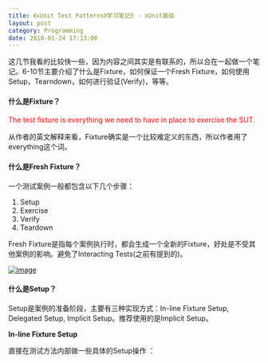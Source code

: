 ```yaml
---
title: 《xUnit Test Patterns》学习笔记5 - xUnit基础
layout: post
category: Programming
date: 2010-01-24 17:13:00
---
```


这几节我看的比较快一些，因为内容之间其实是有联系的，所以合在一起做一个笔记。6-10节主要介绍了什么是Fixture，如何保证一个Fresh Fixture，如何使用Setup，Tearndown，如何进行验证(Verify)，等等。

#### 什么是Fixture？

<font color="#ff0000">The test ﬁxture is everything we need to have in place to exercise the SUT.</font>

从作者的英文解释来看，Fixture确实是一个比较难定义的东西，所以作者用了everything这个词。

#### 什么是Fresh Fixture？

一个测试案例一般都包含以下几个步骤：

1.  Setup
2.  Exercise
3.  Verify
4.  Teardown  

Fresh Fixture是指每个案例执行时，都会生成一个全新的Fixture，好处是不受其他案例的影响。避免了Interacting Tests(之前有提到的)。
  
[![image](http://images.cnblogs.com/cnblogs_com/coderzh/WindowsLiveWriter/xUnitTestPatterns5xUnit_D75E/image_thumb.png "image")](http://images.cnblogs.com/cnblogs_com/coderzh/WindowsLiveWriter/xUnitTestPatterns5xUnit_D75E/image_2.png) 

#### 什么是Setup？

Setup是案例的准备阶段，主要有三种实现方式：In-line Fixture Setup, Delegated Setup, Implicit Setup。推荐使用的是Implicit Setup。

**In-line Fixture Setup**

直接在测试方法内部做一些具体的Setup操作 ：
  <div class="cnblogs_code"><div><!--

Code highlighting produced by Actipro CodeHighlighter (freeware)
http://www.CodeHighlighter.com/

--><span style="color: #0000ff;">public</span><span style="color: #000000;">&nbsp;</span><span style="color: #0000ff;">void</span><span style="color: #000000;">&nbsp;testStatus_initial()&nbsp;{
&nbsp;&nbsp;&nbsp;&nbsp;&nbsp;&nbsp;</span><span style="color: #008000;">//</span><span style="color: #008000;">&nbsp;In-line&nbsp;setup</span><span style="color: #008000;">
</span><span style="color: #000000;">&nbsp;&nbsp;&nbsp;&nbsp;&nbsp;&nbsp;Airport&nbsp;departureAirport&nbsp;</span><span style="color: #000000;">=</span><span style="color: #000000;">&nbsp;</span><span style="color: #0000ff;">new</span><span style="color: #000000;">&nbsp;Airport(</span><span style="color: #000000;">"</span><span style="color: #000000;">Calgary</span><span style="color: #000000;">"</span><span style="color: #000000;">,&nbsp;</span><span style="color: #000000;">"</span><span style="color: #000000;">YYC</span><span style="color: #000000;">"</span><span style="color: #000000;">);
&nbsp;&nbsp;&nbsp;&nbsp;&nbsp;&nbsp;Airport&nbsp;destinationAirport&nbsp;</span><span style="color: #000000;">=</span><span style="color: #000000;">&nbsp;</span><span style="color: #0000ff;">new</span><span style="color: #000000;">&nbsp;Airport(</span><span style="color: #000000;">"</span><span style="color: #000000;">Toronto</span><span style="color: #000000;">"</span><span style="color: #000000;">,&nbsp;</span><span style="color: #000000;">"</span><span style="color: #000000;">YYZ</span><span style="color: #000000;">"</span><span style="color: #000000;">);
&nbsp;&nbsp;&nbsp;&nbsp;&nbsp;&nbsp;Flight&nbsp;ﬂight&nbsp;</span><span style="color: #000000;">=</span><span style="color: #000000;">&nbsp;</span><span style="color: #0000ff;">new</span><span style="color: #000000;">&nbsp;Flight(&nbsp;ﬂightNumber,
&nbsp;&nbsp;&nbsp;&nbsp;&nbsp;&nbsp;&nbsp;&nbsp;&nbsp;&nbsp;&nbsp;&nbsp;&nbsp;&nbsp;&nbsp;&nbsp;&nbsp;&nbsp;&nbsp;&nbsp;&nbsp;&nbsp;&nbsp;&nbsp;&nbsp;&nbsp;&nbsp;&nbsp;&nbsp;&nbsp;&nbsp;&nbsp;&nbsp;departureAirport,
&nbsp;&nbsp;&nbsp;&nbsp;&nbsp;&nbsp;&nbsp;&nbsp;&nbsp;&nbsp;&nbsp;&nbsp;&nbsp;&nbsp;&nbsp;&nbsp;&nbsp;&nbsp;&nbsp;&nbsp;&nbsp;&nbsp;&nbsp;&nbsp;&nbsp;&nbsp;&nbsp;&nbsp;&nbsp;&nbsp;&nbsp;&nbsp;&nbsp;destinationAirport);
&nbsp;&nbsp;&nbsp;&nbsp;&nbsp;&nbsp;</span><span style="color: #008000;">//</span><span style="color: #008000;">&nbsp;Exercise&nbsp;SUT&nbsp;and&nbsp;verify&nbsp;outcome</span><span style="color: #008000;">
</span><span style="color: #000000;">&nbsp;&nbsp;&nbsp;&nbsp;&nbsp;&nbsp;assertEquals(FlightState.PROPOSED,&nbsp;ﬂight.getStatus());
&nbsp;&nbsp;&nbsp;&nbsp;&nbsp;&nbsp;</span><span style="color: #008000;">//</span><span style="color: #008000;">&nbsp;tearDown:
&nbsp;&nbsp;&nbsp;&nbsp;&nbsp;&nbsp;</span><span style="color: #008000;">//</span><span style="color: #008000;">&nbsp;&nbsp;&nbsp;&nbsp;Garbage-collected</span><span style="color: #008000;">
</span><span style="color: #000000;">}</span></div></div>

缺点是容易造成很多重复的代码，不易维护。

**Delegated Setup**

相比In-line Fixture Setup，将里面具体的Setup操作提取出来，作为一个公用的方法，提高了复用性。
  <div class="cnblogs_code"><div><!--

Code highlighting produced by Actipro CodeHighlighter (freeware)
http://www.CodeHighlighter.com/

--><span style="color: #0000ff;">public</span><span style="color: #000000;">&nbsp;</span><span style="color: #0000ff;">void</span><span style="color: #000000;">&nbsp;testGetStatus_inital()&nbsp;{
&nbsp;&nbsp;&nbsp;&nbsp;&nbsp;&nbsp;&nbsp;</span><span style="color: #008000;">//</span><span style="color: #008000;">&nbsp;Setup</span><span style="color: #008000;">
</span><span style="color: #000000;">&nbsp;&nbsp;&nbsp;&nbsp;&nbsp;&nbsp;Flight&nbsp;ﬂight&nbsp;</span><span style="color: #000000;">=</span><span style="color: #000000;">&nbsp;createAnonymousFlight();
&nbsp;&nbsp;&nbsp;&nbsp;&nbsp;&nbsp;</span><span style="color: #008000;">//</span><span style="color: #008000;">&nbsp;Exercise&nbsp;SUT&nbsp;and&nbsp;verify&nbsp;outcome</span><span style="color: #008000;">
</span><span style="color: #000000;">&nbsp;&nbsp;&nbsp;&nbsp;&nbsp;&nbsp;assertEquals(FlightState.PROPOSED,&nbsp;ﬂight.getStatus());
&nbsp;&nbsp;&nbsp;&nbsp;&nbsp;&nbsp;</span><span style="color: #008000;">//</span><span style="color: #008000;">&nbsp;Teardown
&nbsp;&nbsp;&nbsp;&nbsp;&nbsp;&nbsp;</span><span style="color: #008000;">//</span><span style="color: #008000;">&nbsp;Garbage-collected</span><span style="color: #008000;">
</span><span style="color: #000000;">}</span></div></div>

**Implicit Setup**

几乎所有的xUnit家族的框架都支持SetUp，比如，使用Google Test中指定的函数名SetUp，NUnit使用[Setup]Attribute。这种方法，不需要我们自己去调用Setup方法，框架会在创建Fresh Fixture后调用Setup。因此，我们只管实现SetUp方法。
  <div class="cnblogs_code"><div><!--

Code highlighting produced by Actipro CodeHighlighter (freeware)
http://www.CodeHighlighter.com/

--><span style="color: #000000;">Airport&nbsp;departureAirport;
Airport&nbsp;destinationAirport;
Flight&nbsp;ﬂight;
</span><span style="color: #0000ff;">public</span><span style="color: #000000;">&nbsp;</span><span style="color: #0000ff;">void</span><span style="color: #000000;">&nbsp;testGetStatus_inital()&nbsp;{
&nbsp;&nbsp;&nbsp;</span><span style="color: #008000;">//</span><span style="color: #008000;">&nbsp;Implicit&nbsp;setup
&nbsp;&nbsp;&nbsp;</span><span style="color: #008000;">//</span><span style="color: #008000;">&nbsp;Exercise&nbsp;SUT&nbsp;and&nbsp;verify&nbsp;outcome</span><span style="color: #008000;">
</span><span style="color: #000000;">&nbsp;&nbsp;&nbsp;assertEquals(FlightState.PROPOSED,&nbsp;ﬂight.getStatus());
}
</span><span style="color: #0000ff;">public</span><span style="color: #000000;">&nbsp;</span><span style="color: #0000ff;">void</span><span style="color: #000000;">&nbsp;setUp()&nbsp;</span><span style="color: #0000ff;">throws</span><span style="color: #000000;">&nbsp;Exception{
&nbsp;&nbsp;&nbsp;</span><span style="color: #0000ff;">super</span><span style="color: #000000;">.setUp();&nbsp;
&nbsp;&nbsp;&nbsp;departureAirport&nbsp;</span><span style="color: #000000;">=</span><span style="color: #000000;">&nbsp;</span><span style="color: #0000ff;">new</span><span style="color: #000000;">&nbsp;Airport(</span><span style="color: #000000;">"</span><span style="color: #000000;">Calgary</span><span style="color: #000000;">"</span><span style="color: #000000;">,&nbsp;</span><span style="color: #000000;">"</span><span style="color: #000000;">YYC</span><span style="color: #000000;">"</span><span style="color: #000000;">);
&nbsp;&nbsp;&nbsp;destinationAirport&nbsp;</span><span style="color: #000000;">=</span><span style="color: #000000;">&nbsp;</span><span style="color: #0000ff;">new</span><span style="color: #000000;">&nbsp;Airport(</span><span style="color: #000000;">"</span><span style="color: #000000;">Toronto</span><span style="color: #000000;">"</span><span style="color: #000000;">,&nbsp;</span><span style="color: #000000;">"</span><span style="color: #000000;">YYZ</span><span style="color: #000000;">"</span><span style="color: #000000;">);
&nbsp;&nbsp;&nbsp;BigDecimal&nbsp;ﬂightNumber&nbsp;</span><span style="color: #000000;">=</span><span style="color: #000000;">&nbsp;</span><span style="color: #0000ff;">new</span><span style="color: #000000;">&nbsp;BigDecimal(</span><span style="color: #000000;">"</span><span style="color: #000000;">999</span><span style="color: #000000;">"</span><span style="color: #000000;">);
&nbsp;&nbsp;&nbsp;ﬂight&nbsp;</span><span style="color: #000000;">=</span><span style="color: #000000;">&nbsp;</span><span style="color: #0000ff;">new</span><span style="color: #000000;">&nbsp;Flight(&nbsp;ﬂightNumber&nbsp;,&nbsp;departureAirport,
&nbsp;&nbsp;&nbsp;&nbsp;&nbsp;&nbsp;&nbsp;&nbsp;&nbsp;&nbsp;&nbsp;&nbsp;&nbsp;&nbsp;&nbsp;&nbsp;&nbsp;&nbsp;&nbsp;&nbsp;&nbsp;&nbsp;&nbsp;&nbsp;&nbsp;&nbsp;&nbsp;destinationAirport);
}
</span></div></div>

#### 
什么是Teardown？

为了保证每个案例都拥有一个Fresh Fixture，必须在案例的结束时做一些清理操作，这就是Teardown。和Setup一样，Teardown也有三种实现方式：In-line Fixture Teardown, Delegated Teardown, Implicit Teardown。同样，推荐使用Implicit Teardown。
  
[![image](http://images.cnblogs.com/cnblogs_com/coderzh/WindowsLiveWriter/xUnitTestPatterns5xUnit_D75E/image_thumb_5.png "image")](http://images.cnblogs.com/cnblogs_com/coderzh/WindowsLiveWriter/xUnitTestPatterns5xUnit_D75E/image_12.png) 

#### 
什么是Shared Fixture？

多个测试方法共用一个Fixture，这时，Setup只会在第一个测试方法执行时被执行。gtest中，同时还拥有一个公共的TearDownTestCases方法。
  
[![image](http://images.cnblogs.com/cnblogs_com/coderzh/WindowsLiveWriter/xUnitTestPatterns5xUnit_D75E/image_thumb_6.png "image")](http://images.cnblogs.com/cnblogs_com/coderzh/WindowsLiveWriter/xUnitTestPatterns5xUnit_D75E/image_14.png) 

#### 
Result Verification

前面说过，测试案例必须拥有Self-Checking的能力。Verification分两种：State Verification和Behavior Verification。

**State Verification**

执行SUT后，验证SUT的状态：
  
[![image](http://images.cnblogs.com/cnblogs_com/coderzh/WindowsLiveWriter/xUnitTestPatterns5xUnit_D75E/image_thumb_7.png "image")](http://images.cnblogs.com/cnblogs_com/coderzh/WindowsLiveWriter/xUnitTestPatterns5xUnit_D75E/image_16.png) 

验证时，可以使用Build-in Assertions，比如xUnit框架提供的assertTrue, assertEquals等方法。或者Custom Assertion等等。

**Behavior Verification**

不仅仅验证SUT的状态，同时还对SUT的行为对外部因素造成的影响进行验证。
  
[![image](http://images.cnblogs.com/cnblogs_com/coderzh/WindowsLiveWriter/xUnitTestPatterns5xUnit_D75E/image_thumb_8.png "image")](http://images.cnblogs.com/cnblogs_com/coderzh/WindowsLiveWriter/xUnitTestPatterns5xUnit_D75E/image_18.png) 

比如下面这个例子：
  <div class="cnblogs_code"><div><!--

Code highlighting produced by Actipro CodeHighlighter (freeware)
http://www.CodeHighlighter.com/

--><span style="color: #0000ff;">public</span><span style="color: #000000;">&nbsp;</span><span style="color: #0000ff;">void</span><span style="color: #000000;">&nbsp;testRemoveFlightLogging_recordingTestStub()
&nbsp;&nbsp;&nbsp;&nbsp;&nbsp;&nbsp;&nbsp;&nbsp;&nbsp;&nbsp;&nbsp;&nbsp;</span><span style="color: #0000ff;">throws</span><span style="color: #000000;">&nbsp;Exception&nbsp;{
&nbsp;&nbsp;&nbsp;&nbsp;&nbsp;&nbsp;</span><span style="color: #008000;">//</span><span style="color: #008000;">&nbsp;ﬁxture&nbsp;setup</span><span style="color: #008000;">
</span><span style="color: #000000;">&nbsp;&nbsp;&nbsp;&nbsp;&nbsp;&nbsp;FlightDto&nbsp;expectedFlightDto&nbsp;</span><span style="color: #000000;">=</span><span style="color: #000000;">&nbsp;createAnUnregFlight();
&nbsp;&nbsp;&nbsp;&nbsp;&nbsp;&nbsp;FlightManagementFacade&nbsp;facade&nbsp;</span><span style="color: #000000;">=</span><span style="color: #000000;">
&nbsp;&nbsp;&nbsp;&nbsp;&nbsp;&nbsp;&nbsp;&nbsp;&nbsp;&nbsp;&nbsp;&nbsp;</span><span style="color: #0000ff;">new</span><span style="color: #000000;">&nbsp;FlightManagementFacadeImpl();
&nbsp;&nbsp;&nbsp;&nbsp;&nbsp;&nbsp;</span><span style="color: #008000;">//</span><span style="color: #008000;">&nbsp;&nbsp;&nbsp;&nbsp;Test&nbsp;Double&nbsp;setup</span><span style="color: #008000;">
</span><span style="color: #000000;">&nbsp;&nbsp;&nbsp;&nbsp;&nbsp;&nbsp;AuditLogSpy&nbsp;logSpy&nbsp;</span><span style="color: #000000;">=</span><span style="color: #000000;">&nbsp;</span><span style="color: #0000ff;">new</span><span style="color: #000000;">&nbsp;AuditLogSpy();
&nbsp;&nbsp;&nbsp;&nbsp;&nbsp;&nbsp;facade.setAuditLog(logSpy);
&nbsp;&nbsp;&nbsp;&nbsp;&nbsp;&nbsp;</span><span style="color: #008000;">//</span><span style="color: #008000;">&nbsp;exercise</span><span style="color: #008000;">
</span><span style="color: #000000;">&nbsp;&nbsp;&nbsp;&nbsp;&nbsp;&nbsp;facade.removeFlight(expectedFlightDto.getFlightNumber());
&nbsp;&nbsp;&nbsp;&nbsp;&nbsp;&nbsp;</span><span style="color: #008000;">//</span><span style="color: #008000;">&nbsp;verify</span><span style="color: #008000;">
</span><span style="color: #000000;">&nbsp;&nbsp;&nbsp;&nbsp;&nbsp;&nbsp;assertEquals(</span><span style="color: #000000;">"</span><span style="color: #000000;">number&nbsp;of&nbsp;calls</span><span style="color: #000000;">"</span><span style="color: #000000;">,&nbsp;</span><span style="color: #000000;">1</span><span style="color: #000000;">,
&nbsp;&nbsp;&nbsp;&nbsp;&nbsp;&nbsp;&nbsp;&nbsp;&nbsp;&nbsp;&nbsp;&nbsp;&nbsp;&nbsp;&nbsp;&nbsp;&nbsp;&nbsp;&nbsp;logSpy.getNumberOfCalls());
&nbsp;&nbsp;&nbsp;&nbsp;&nbsp;&nbsp;assertEquals(</span><span style="color: #000000;">"</span><span style="color: #000000;">action&nbsp;code</span><span style="color: #000000;">"</span><span style="color: #000000;">,
&nbsp;&nbsp;&nbsp;&nbsp;&nbsp;&nbsp;&nbsp;&nbsp;&nbsp;&nbsp;&nbsp;&nbsp;&nbsp;&nbsp;&nbsp;&nbsp;&nbsp;&nbsp;&nbsp;Helper.REMOVE_FLIGHT_ACTION_CODE,
&nbsp;&nbsp;&nbsp;&nbsp;&nbsp;&nbsp;&nbsp;&nbsp;&nbsp;&nbsp;&nbsp;&nbsp;&nbsp;&nbsp;&nbsp;&nbsp;&nbsp;&nbsp;&nbsp;logSpy.getActionCode());
&nbsp;&nbsp;&nbsp;&nbsp;&nbsp;&nbsp;assertEquals(</span><span style="color: #000000;">"</span><span style="color: #000000;">date</span><span style="color: #000000;">"</span><span style="color: #000000;">,&nbsp;helper.getTodaysDateWithoutTime(),
&nbsp;&nbsp;&nbsp;&nbsp;&nbsp;&nbsp;&nbsp;&nbsp;&nbsp;&nbsp;&nbsp;&nbsp;&nbsp;&nbsp;&nbsp;&nbsp;&nbsp;&nbsp;&nbsp;logSpy.getDate());
&nbsp;&nbsp;&nbsp;&nbsp;&nbsp;&nbsp;assertEquals(</span><span style="color: #000000;">"</span><span style="color: #000000;">user</span><span style="color: #000000;">"</span><span style="color: #000000;">,&nbsp;Helper.TEST_USER_NAME,
&nbsp;&nbsp;&nbsp;&nbsp;&nbsp;&nbsp;&nbsp;&nbsp;&nbsp;&nbsp;&nbsp;&nbsp;&nbsp;&nbsp;&nbsp;&nbsp;&nbsp;&nbsp;&nbsp;logSpy.getUser());
&nbsp;&nbsp;&nbsp;&nbsp;&nbsp;&nbsp;assertEquals(</span><span style="color: #000000;">"</span><span style="color: #000000;">detail</span><span style="color: #000000;">"</span><span style="color: #000000;">,
&nbsp;&nbsp;&nbsp;&nbsp;&nbsp;&nbsp;&nbsp;&nbsp;&nbsp;&nbsp;&nbsp;&nbsp;&nbsp;&nbsp;&nbsp;&nbsp;&nbsp;&nbsp;&nbsp;expectedFlightDto.getFlightNumber(),
&nbsp;&nbsp;&nbsp;&nbsp;&nbsp;&nbsp;&nbsp;&nbsp;&nbsp;&nbsp;&nbsp;&nbsp;&nbsp;&nbsp;&nbsp;&nbsp;&nbsp;&nbsp;&nbsp;logSpy.getDetail());
}</span></div></div>  

除此之外，我们还可以使用一些Mock框架，使用基于行为的验证方式，这种方式，不需要我们显式的调用验证的方法。(Expected Behaivor Specification)
  <div class="cnblogs_code"><div><!--

Code highlighting produced by Actipro CodeHighlighter (freeware)
http://www.CodeHighlighter.com/

--><span style="color: #0000ff;">public</span><span style="color: #000000;">&nbsp;</span><span style="color: #0000ff;">void</span><span style="color: #000000;">&nbsp;testRemoveFlight_JMock()&nbsp;</span><span style="color: #0000ff;">throws</span><span style="color: #000000;">&nbsp;Exception&nbsp;{
&nbsp;&nbsp;&nbsp;&nbsp;&nbsp;&nbsp;</span><span style="color: #008000;">//</span><span style="color: #008000;">&nbsp;ﬁxture&nbsp;setup</span><span style="color: #008000;">
</span><span style="color: #000000;">&nbsp;&nbsp;&nbsp;&nbsp;&nbsp;&nbsp;FlightDto&nbsp;expectedFlightDto&nbsp;</span><span style="color: #000000;">=</span><span style="color: #000000;">&nbsp;createAnonRegFlight();
&nbsp;&nbsp;&nbsp;&nbsp;&nbsp;&nbsp;FlightManagementFacade&nbsp;facade&nbsp;</span><span style="color: #000000;">=</span><span style="color: #000000;">
&nbsp;&nbsp;&nbsp;&nbsp;&nbsp;&nbsp;&nbsp;&nbsp;&nbsp;&nbsp;&nbsp;&nbsp;</span><span style="color: #0000ff;">new</span><span style="color: #000000;">&nbsp;FlightManagementFacadeImpl();
&nbsp;&nbsp;&nbsp;&nbsp;&nbsp;&nbsp;</span><span style="color: #008000;">//</span><span style="color: #008000;">&nbsp;mock&nbsp;conﬁguration</span><span style="color: #008000;">
</span><span style="color: #000000;">&nbsp;&nbsp;&nbsp;&nbsp;&nbsp;&nbsp;Mock&nbsp;mockLog&nbsp;</span><span style="color: #000000;">=</span><span style="color: #000000;">&nbsp;mock(AuditLog.</span><span style="color: #0000ff;">class</span><span style="color: #000000;">);
&nbsp;&nbsp;&nbsp;&nbsp;&nbsp;&nbsp;</span><span style="color: red;">mockLog.expects(once()).method(</span><span style="color: red;">"</span><span style="color: red;">logMessage</span><span style="color: red;">"</span><span style="color: red;">)
</span><span style="color: red;">&nbsp;&nbsp;&nbsp;&nbsp;&nbsp;&nbsp;&nbsp;&nbsp;&nbsp;&nbsp;&nbsp;&nbsp;&nbsp;&nbsp;&nbsp;.with(eq(helper.getTodaysDateWithoutTime()),
</span><span style="color: red;">&nbsp;&nbsp;&nbsp;&nbsp;&nbsp;&nbsp;&nbsp;&nbsp;&nbsp;&nbsp;&nbsp;&nbsp;&nbsp;&nbsp;&nbsp;&nbsp;&nbsp;&nbsp;&nbsp;&nbsp;&nbsp;eq(Helper.TEST_USER_NAME),
</span><span style="color: red;">&nbsp;&nbsp;&nbsp;&nbsp;&nbsp;&nbsp;&nbsp;&nbsp;&nbsp;&nbsp;&nbsp;&nbsp;&nbsp;&nbsp;&nbsp;&nbsp;&nbsp;&nbsp;&nbsp;&nbsp;&nbsp;eq(Helper.REMOVE_FLIGHT_ACTION_CODE),
</span><span style="color: red;">&nbsp;&nbsp;&nbsp;&nbsp;&nbsp;&nbsp;&nbsp;&nbsp;&nbsp;&nbsp;&nbsp;&nbsp;&nbsp;&nbsp;&nbsp;&nbsp;&nbsp;&nbsp;&nbsp;&nbsp;&nbsp;eq(expectedFlightDto.getFlightNumber()));</span><span style="color: red;">
&nbsp;&nbsp;&nbsp;&nbsp;&nbsp;&nbsp;</span><span style="color: #008000;">//</span><span style="color: #008000;">&nbsp;mock&nbsp;installation</span><span style="color: #008000;">
</span><span style="color: #000000;">&nbsp;&nbsp;&nbsp;&nbsp;&nbsp;&nbsp;facade.setAuditLog((AuditLog)&nbsp;mockLog.proxy());
&nbsp;&nbsp;&nbsp;&nbsp;&nbsp;&nbsp;</span><span style="color: #008000;">//</span><span style="color: #008000;">&nbsp;exercise</span><span style="color: #008000;">
</span><span style="color: #000000;">&nbsp;&nbsp;&nbsp;&nbsp;&nbsp;&nbsp;facade.removeFlight(expectedFlightDto.getFlightNumber());
&nbsp;&nbsp;&nbsp;&nbsp;&nbsp;&nbsp;</span><span style="color: #008000;">//</span><span style="color: #008000;">&nbsp;verify
&nbsp;&nbsp;&nbsp;&nbsp;&nbsp;&nbsp;</span><span style="color: #008000;">//</span><span style="color: #008000;">&nbsp;verify()&nbsp;method&nbsp;called&nbsp;automatically&nbsp;by&nbsp;JMock</span><span style="color: #008000;">
</span><span style="color: #000000;">}</span></div></div>  

#### 
如何使测试代码变得简洁，减少重复？

**Expected Object**

需要比较对象内部很多属性时，使用对象比较会更简单。

原有案例代码：
  <div class="cnblogs_code"><div><!--

Code highlighting produced by Actipro CodeHighlighter (freeware)
http://www.CodeHighlighter.com/

--><span style="color: #0000ff;">public</span><span style="color: #000000;">&nbsp;</span><span style="color: #0000ff;">void</span><span style="color: #000000;">&nbsp;testInvoice_addLineItem7()&nbsp;{
&nbsp;&nbsp;&nbsp;&nbsp;&nbsp;&nbsp;LineItem&nbsp;expItem&nbsp;</span><span style="color: #000000;">=</span><span style="color: #000000;">&nbsp;</span><span style="color: #0000ff;">new</span><span style="color: #000000;">&nbsp;LineItem(inv,&nbsp;product,&nbsp;QUANTITY);
&nbsp;&nbsp;&nbsp;&nbsp;&nbsp;&nbsp;</span><span style="color: #008000;">//</span><span style="color: #008000;">&nbsp;Exercise</span><span style="color: #008000;">
</span><span style="color: #000000;">&nbsp;&nbsp;&nbsp;&nbsp;&nbsp;&nbsp;inv.addItemQuantity(product,&nbsp;QUANTITY);
&nbsp;&nbsp;&nbsp;&nbsp;&nbsp;&nbsp;</span><span style="color: #008000;">//</span><span style="color: #008000;">&nbsp;Verify</span><span style="color: #008000;">
</span><span style="color: #000000;">&nbsp;&nbsp;&nbsp;&nbsp;&nbsp;&nbsp;List&nbsp;lineItems&nbsp;</span><span style="color: #000000;">=</span><span style="color: #000000;">&nbsp;inv.getLineItems();
&nbsp;&nbsp;&nbsp;&nbsp;&nbsp;&nbsp;LineItem&nbsp;actual&nbsp;</span><span style="color: #000000;">=</span><span style="color: #000000;">&nbsp;(LineItem)lineItems.get(</span><span style="color: #000000;">0</span><span style="color: #000000;">);
&nbsp;&nbsp;&nbsp;&nbsp;&nbsp;&nbsp;assertEquals(expItem.getInv(),&nbsp;actual.getInv());
&nbsp;&nbsp;&nbsp;&nbsp;&nbsp;&nbsp;assertEquals(expItem.getProd(),&nbsp;actual.getProd());
&nbsp;&nbsp;&nbsp;&nbsp;&nbsp;&nbsp;assertEquals(expItem.getQuantity(),&nbsp;actual.getQuantity());
}</span></div></div>  

改进后：
  <div class="cnblogs_code"><div><!--

Code highlighting produced by Actipro CodeHighlighter (freeware)
http://www.CodeHighlighter.com/

--><span style="color: #0000ff;">public</span><span style="color: #000000;">&nbsp;</span><span style="color: #0000ff;">void</span><span style="color: #000000;">&nbsp;testInvoice_addLineItem8()&nbsp;{
&nbsp;&nbsp;&nbsp;&nbsp;&nbsp;&nbsp;LineItem&nbsp;expItem&nbsp;</span><span style="color: #000000;">=</span><span style="color: #000000;">&nbsp;</span><span style="color: #0000ff;">new</span><span style="color: #000000;">&nbsp;LineItem(inv,&nbsp;product,&nbsp;QUANTITY);
&nbsp;&nbsp;&nbsp;&nbsp;&nbsp;&nbsp;</span><span style="color: #008000;">//</span><span style="color: #008000;">&nbsp;Exercise</span><span style="color: #008000;">
</span><span style="color: #000000;">&nbsp;&nbsp;&nbsp;&nbsp;&nbsp;&nbsp;inv.addItemQuantity(product,&nbsp;QUANTITY);
&nbsp;&nbsp;&nbsp;&nbsp;&nbsp;&nbsp;</span><span style="color: #008000;">//</span><span style="color: #008000;">&nbsp;Verify</span><span style="color: #008000;">
</span><span style="color: #000000;">&nbsp;&nbsp;&nbsp;&nbsp;&nbsp;&nbsp;List&nbsp;lineItems&nbsp;</span><span style="color: #000000;">=</span><span style="color: #000000;">&nbsp;inv.getLineItems();
&nbsp;&nbsp;&nbsp;&nbsp;&nbsp;&nbsp;LineItem&nbsp;actual&nbsp;</span><span style="color: #000000;">=</span><span style="color: #000000;">&nbsp;(LineItem)lineItems.get(</span><span style="color: #000000;">0</span><span style="color: #000000;">);
&nbsp;&nbsp;&nbsp;&nbsp;&nbsp;&nbsp;</span><span style="color: red;">assertEquals(</span><span style="color: red;">"</span><span style="color: red;">Item</span><span style="color: red;">"</span><span style="color: red;">,&nbsp;expItem,&nbsp;actual);</span><span style="color: #000000;">
}</span></div></div>

&nbsp;

**Custom Assersions**

需要验证的细节很多时，可以自己定义一个Assersion，隐藏掉这些细节。比如：
  <div class="cnblogs_code"><div><!--

Code highlighting produced by Actipro CodeHighlighter (freeware)
http://www.CodeHighlighter.com/

--><span style="color: #0000ff;">static</span><span style="color: #000000;">&nbsp;</span><span style="color: #0000ff;">void</span><span style="color: #000000;">&nbsp;assertLineItemsEqual(
&nbsp;&nbsp;&nbsp;&nbsp;&nbsp;&nbsp;&nbsp;&nbsp;&nbsp;&nbsp;&nbsp;&nbsp;&nbsp;&nbsp;&nbsp;&nbsp;&nbsp;&nbsp;&nbsp;&nbsp;&nbsp;String&nbsp;&nbsp;msg,&nbsp;LineItem&nbsp;exp,&nbsp;LineItem&nbsp;act)&nbsp;{
&nbsp;&nbsp;&nbsp;&nbsp;&nbsp;&nbsp;assertEquals&nbsp;(msg</span><span style="color: #000000;">+</span><span style="color: #000000;">"</span><span style="color: #000000;">&nbsp;Inv</span><span style="color: #000000;">"</span><span style="color: #000000;">,&nbsp;&nbsp;exp.getInv(),&nbsp;act.getInv());
&nbsp;&nbsp;&nbsp;&nbsp;&nbsp;&nbsp;assertEquals&nbsp;(msg</span><span style="color: #000000;">+</span><span style="color: #000000;">"</span><span style="color: #000000;">&nbsp;Prod</span><span style="color: #000000;">"</span><span style="color: #000000;">,&nbsp;exp.getProd(),&nbsp;act.getProd());
&nbsp;&nbsp;&nbsp;&nbsp;&nbsp;&nbsp;assertEquals&nbsp;(msg</span><span style="color: #000000;">+</span><span style="color: #000000;">"</span><span style="color: #000000;">&nbsp;Quan</span><span style="color: #000000;">"</span><span style="color: #000000;">,&nbsp;exp.getQuantity(),&nbsp;act.getQuantity());
}</span></div></div>

&nbsp;

**Verification Methods**

和Custom Asserions很像，唯一不同的是，Custom Assertion只包含验证的代码，Verification Methods同时还包含对SUT的操作。比如：
  <div class="cnblogs_code"><div><!--

Code highlighting produced by Actipro CodeHighlighter (freeware)
http://www.CodeHighlighter.com/

--><span style="color: #0000ff;">void</span><span style="color: #000000;">&nbsp;assertInvoiceContainsOnlyThisLineItem(
&nbsp;&nbsp;&nbsp;&nbsp;&nbsp;&nbsp;&nbsp;&nbsp;&nbsp;&nbsp;&nbsp;&nbsp;&nbsp;&nbsp;&nbsp;&nbsp;&nbsp;&nbsp;&nbsp;&nbsp;&nbsp;&nbsp;&nbsp;&nbsp;&nbsp;&nbsp;&nbsp;&nbsp;&nbsp;&nbsp;&nbsp;&nbsp;&nbsp;&nbsp;&nbsp;&nbsp;&nbsp;Invoice&nbsp;inv,
&nbsp;&nbsp;&nbsp;&nbsp;&nbsp;&nbsp;&nbsp;&nbsp;&nbsp;&nbsp;&nbsp;&nbsp;&nbsp;&nbsp;&nbsp;&nbsp;&nbsp;&nbsp;&nbsp;&nbsp;&nbsp;&nbsp;&nbsp;&nbsp;&nbsp;&nbsp;&nbsp;&nbsp;&nbsp;&nbsp;&nbsp;&nbsp;&nbsp;&nbsp;&nbsp;&nbsp;&nbsp;LineItem&nbsp;expItem)&nbsp;{
&nbsp;&nbsp;&nbsp;&nbsp;&nbsp;&nbsp;</span><span style="color: red;">List&nbsp;lineItems&nbsp;</span><span style="color: red;">=</span><span style="color: red;">&nbsp;inv.getLineItems();</span><span style="color: #000000;">
&nbsp;&nbsp;&nbsp;&nbsp;&nbsp;&nbsp;assertEquals(</span><span style="color: #000000;">"</span><span style="color: #000000;">number&nbsp;of&nbsp;items</span><span style="color: #000000;">"</span><span style="color: #000000;">,&nbsp;lineItems.size(),&nbsp;</span><span style="color: #000000;">1</span><span style="color: #000000;">);
&nbsp;&nbsp;&nbsp;&nbsp;&nbsp;&nbsp;LineItem&nbsp;actual&nbsp;</span><span style="color: #000000;">=</span><span style="color: #000000;">&nbsp;(LineItem)lineItems.get(</span><span style="color: #000000;">0</span><span style="color: #000000;">);
&nbsp;&nbsp;&nbsp;&nbsp;&nbsp;&nbsp;assertLineItemsEqual(</span><span style="color: #000000;">""</span><span style="color: #000000;">,expItem,&nbsp;actual);
}</span></div></div>

&nbsp;

**Parameterized and Data-Driven Tests**

对于测试逻辑一致，只是测试数据有不同的测试案例，适合使用参数化测试，或者叫数据驱动测试。比如，Google Test就很好的提供了参数化的测试，见：
  
[玩转 Google开源C++单元测试框架Google Test系列(gtest)之四 - 参数化](http://www.cnblogs.com/coderzh/archive/2009/04/08/1431297.html)

通过参数化，可以简化测试代码，不需要为大量不同的输入数据分别编写测试案例。

#### Avoiding Conditional Test Logic

验证时，不要使用一些条件相关的逻辑！比如，<span style="color: red;">不要使用if</span>, loop之类的语句！下面是一个例子：

使用if的情况：
  <div class="cnblogs_code"><div><!--

Code highlighting produced by Actipro CodeHighlighter (freeware)
http://www.CodeHighlighter.com/

--><span style="color: #000000;">List&nbsp;lineItems&nbsp;</span><span style="color: #000000;">=</span><span style="color: #000000;">&nbsp;invoice.getLineItems();
</span><span style="color: #0000ff;">if</span><span style="color: #000000;">&nbsp;(lineItems.size()&nbsp;</span><span style="color: #000000;">==</span><span style="color: #000000;">&nbsp;</span><span style="color: #000000;">1</span><span style="color: #000000;">)&nbsp;{
&nbsp;&nbsp;&nbsp;LineItem&nbsp;expected&nbsp;</span><span style="color: #000000;">=</span><span style="color: #000000;">
&nbsp;&nbsp;&nbsp;&nbsp;&nbsp;&nbsp;</span><span style="color: #0000ff;">new</span><span style="color: #000000;">&nbsp;LineItem(invoice,&nbsp;product,</span><span style="color: #000000;">5</span><span style="color: #000000;">,
&nbsp;&nbsp;&nbsp;&nbsp;&nbsp;&nbsp;&nbsp;&nbsp;&nbsp;&nbsp;&nbsp;&nbsp;&nbsp;&nbsp;&nbsp;&nbsp;&nbsp;&nbsp;&nbsp;</span><span style="color: #0000ff;">new</span><span style="color: #000000;">&nbsp;BigDecimal(</span><span style="color: #000000;">"</span><span style="color: #000000;">30</span><span style="color: #000000;">"</span><span style="color: #000000;">),
&nbsp;&nbsp;&nbsp;&nbsp;&nbsp;&nbsp;&nbsp;&nbsp;&nbsp;&nbsp;&nbsp;&nbsp;&nbsp;&nbsp;&nbsp;&nbsp;&nbsp;&nbsp;&nbsp;</span><span style="color: #0000ff;">new</span><span style="color: #000000;">&nbsp;BigDecimal(</span><span style="color: #000000;">"</span><span style="color: #000000;">69.96</span><span style="color: #000000;">"</span><span style="color: #000000;">));
&nbsp;&nbsp;&nbsp;LineItem&nbsp;actItem&nbsp;</span><span style="color: #000000;">=</span><span style="color: #000000;">&nbsp;(LineItem)&nbsp;lineItems.get(</span><span style="color: #000000;">0</span><span style="color: #000000;">);
&nbsp;&nbsp;&nbsp;assertEquals(</span><span style="color: #000000;">"</span><span style="color: #000000;">invoice</span><span style="color: #000000;">"</span><span style="color: #000000;">,&nbsp;expected,&nbsp;actItem);
}&nbsp;</span><span style="color: #0000ff;">else</span><span style="color: #000000;">&nbsp;{
&nbsp;&nbsp;&nbsp;fail(</span><span style="color: #000000;">"</span><span style="color: #000000;">Invoice&nbsp;should&nbsp;have&nbsp;exactly&nbsp;one&nbsp;line&nbsp;item</span><span style="color: #000000;">"</span><span style="color: #000000;">);
}</span></div></div>

可以看出，上面的写法是不好的，验证中有逻辑判断意味着有可能案例不够单一，使得案例难以理解。因此，比较好的是改成下面的方式：
  <div class="cnblogs_code"><div><!--

Code highlighting produced by Actipro CodeHighlighter (freeware)
http://www.CodeHighlighter.com/

--><span style="color: #000000;">List&nbsp;lineItems&nbsp;</span><span style="color: #000000;">=</span><span style="color: #000000;">&nbsp;invoice.getLineItems();
</span><span style="color: red;">assertEquals(</span><span style="color: red;">"</span><span style="color: red;">number&nbsp;of&nbsp;items</span><span style="color: red;">"</span><span style="color: red;">,&nbsp;lineItems.size(),&nbsp;</span><span style="color: red;">1</span><span style="color: red;">);</span><span style="color: #000000;">
LineItem&nbsp;expected&nbsp;</span><span style="color: #000000;">=</span><span style="color: #000000;">
&nbsp;&nbsp;&nbsp;</span><span style="color: #0000ff;">new</span><span style="color: #000000;">&nbsp;LineItem(invoice,&nbsp;product,&nbsp;</span><span style="color: #000000;">5</span><span style="color: #000000;">,
&nbsp;&nbsp;&nbsp;&nbsp;&nbsp;&nbsp;&nbsp;&nbsp;&nbsp;&nbsp;&nbsp;&nbsp;&nbsp;&nbsp;&nbsp;&nbsp;</span><span style="color: #0000ff;">new</span><span style="color: #000000;">&nbsp;BigDecimal(</span><span style="color: #000000;">"</span><span style="color: #000000;">30</span><span style="color: #000000;">"</span><span style="color: #000000;">),
&nbsp;&nbsp;&nbsp;&nbsp;&nbsp;&nbsp;&nbsp;&nbsp;&nbsp;&nbsp;&nbsp;&nbsp;&nbsp;&nbsp;&nbsp;&nbsp;</span><span style="color: #0000ff;">new</span><span style="color: #000000;">&nbsp;BigDecimal(</span><span style="color: #000000;">"</span><span style="color: #000000;">69.96</span><span style="color: #000000;">"</span><span style="color: #000000;">));
LineItem&nbsp;actItem&nbsp;</span><span style="color: #000000;">=</span><span style="color: #000000;">&nbsp;(LineItem)&nbsp;lineItems.get(</span><span style="color: #000000;">0</span><span style="color: #000000;">);
assertEquals(</span><span style="color: #000000;">"</span><span style="color: #000000;">invoice</span><span style="color: #000000;">"</span><span style="color: #000000;">,&nbsp;expected,&nbsp;actItem);</span></div></div>

&nbsp;

#### Working Backward

一个编写测试案例的小技巧或者说是习惯吧，就是<span style="color: red;">实现一个测试案例时，从最后一行开始写起</span>，比如，先写Assertions。可以一试。

#### Using Test-Driven Development to Write Test Utility Method

我们经常实现一些测试用的辅助方法，这些方法在实现过程中，使用TDD的方式去实现，编写一些简单的测试案例，保证辅助方法也是正确的。也就是说，<span style="color: red;">测试案例代码本身也是需要被测试的。</span>
